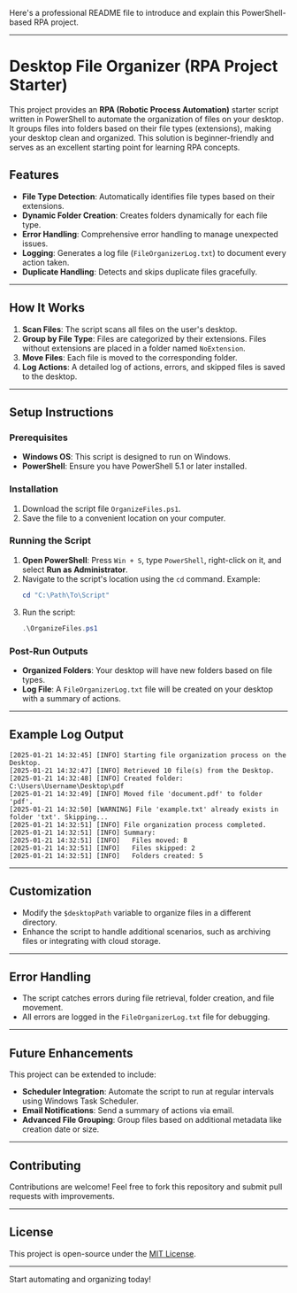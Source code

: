 Here's a professional README file to introduce and explain this PowerShell-based RPA project.

---

# **Desktop File Organizer (RPA Project Starter)**

This project provides an **RPA (Robotic Process Automation)** starter script written in PowerShell to automate the organization of files on your desktop. It groups files into folders based on their file types (extensions), making your desktop clean and organized. This solution is beginner-friendly and serves as an excellent starting point for learning RPA concepts.

## **Features**
- **File Type Detection**: Automatically identifies file types based on their extensions.
- **Dynamic Folder Creation**: Creates folders dynamically for each file type.
- **Error Handling**: Comprehensive error handling to manage unexpected issues.
- **Logging**: Generates a log file (`FileOrganizerLog.txt`) to document every action taken.
- **Duplicate Handling**: Detects and skips duplicate files gracefully.

---

## **How It Works**
1. **Scan Files**: The script scans all files on the user's desktop.
2. **Group by File Type**: Files are categorized by their extensions. Files without extensions are placed in a folder named `NoExtension`.
3. **Move Files**: Each file is moved to the corresponding folder.
4. **Log Actions**: A detailed log of actions, errors, and skipped files is saved to the desktop.

---

## **Setup Instructions**

### Prerequisites
- **Windows OS**: This script is designed to run on Windows.
- **PowerShell**: Ensure you have PowerShell 5.1 or later installed.

### Installation
1. Download the script file `OrganizeFiles.ps1`.
2. Save the file to a convenient location on your computer.

### Running the Script
1. **Open PowerShell**: Press `Win + S`, type `PowerShell`, right-click on it, and select **Run as Administrator**.
2. Navigate to the script's location using the `cd` command. Example:
   ```powershell
   cd "C:\Path\To\Script"
   ```
3. Run the script:
   ```powershell
   .\OrganizeFiles.ps1
   ```

### Post-Run Outputs
- **Organized Folders**: Your desktop will have new folders based on file types.
- **Log File**: A `FileOrganizerLog.txt` file will be created on your desktop with a summary of actions.

---

## **Example Log Output**
```text
[2025-01-21 14:32:45] [INFO] Starting file organization process on the Desktop.
[2025-01-21 14:32:47] [INFO] Retrieved 10 file(s) from the Desktop.
[2025-01-21 14:32:48] [INFO] Created folder: C:\Users\Username\Desktop\pdf
[2025-01-21 14:32:49] [INFO] Moved file 'document.pdf' to folder 'pdf'.
[2025-01-21 14:32:50] [WARNING] File 'example.txt' already exists in folder 'txt'. Skipping...
[2025-01-21 14:32:51] [INFO] File organization process completed.
[2025-01-21 14:32:51] [INFO] Summary:
[2025-01-21 14:32:51] [INFO]   Files moved: 8
[2025-01-21 14:32:51] [INFO]   Files skipped: 2
[2025-01-21 14:32:51] [INFO]   Folders created: 5
```

---

## **Customization**
- Modify the `$desktopPath` variable to organize files in a different directory.
- Enhance the script to handle additional scenarios, such as archiving files or integrating with cloud storage.

---

## **Error Handling**
- The script catches errors during file retrieval, folder creation, and file movement.
- All errors are logged in the `FileOrganizerLog.txt` file for debugging.

---

## **Future Enhancements**
This project can be extended to include:
- **Scheduler Integration**: Automate the script to run at regular intervals using Windows Task Scheduler.
- **Email Notifications**: Send a summary of actions via email.
- **Advanced File Grouping**: Group files based on additional metadata like creation date or size.

---

## **Contributing**
Contributions are welcome! Feel free to fork this repository and submit pull requests with improvements.

---

## **License**
This project is open-source under the [MIT License](LICENSE).

---

Start automating and organizing today!